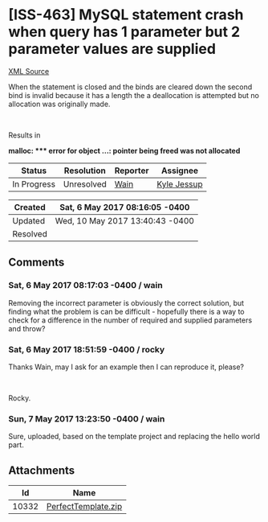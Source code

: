 # [ISS-463] MySQL statement crash when query has 1 parameter but 2 parameter values are supplied

[XML Source](./xml/ISS-463.xml)
<p><p>When the statement is closed and the binds are cleared down the second bind is invalid because it has a length the a deallocation is attempted but no allocation was originally made.</p>

<p> </p>

<p>Results in </p>

<p><b>malloc: *** error for object ...: pointer being freed was not allocated</b></p></p>





Status|Resolution|Reporter|Assignee
------|----------|--------|--------
In Progress|Unresolved|[Wain](Wain)|[Kyle Jessup]($kjessup)





Created|Sat, 6 May 2017 08:16:05 -0400
-------|--------------
Updated|Wed, 10 May 2017 13:40:43 -0400
Resolved|


## Comments




### Sat, 6 May 2017 08:17:03 -0400 / wain 

<p><p>Removing the incorrect parameter is obviously the correct solution, but finding what the problem is can be difficult - hopefully there is a way to check for a difference in the number of required and supplied parameters and throw?</p></p>


### Sat, 6 May 2017 18:51:59 -0400 / rocky 

<p><p>Thanks Wain, may I ask for an example then I can reproduce it, please?</p>

<p> </p>

<p>Rocky.</p></p>


### Sun, 7 May 2017 13:23:50 -0400 / wain 

<p><p>Sure, uploaded, based on the template project and replacing the hello world part.</p></p>

## Attachments





Id|Name
------|------------
10332|[PerfectTemplate.zip](attachment/10332/PerfectTemplate.zip)

